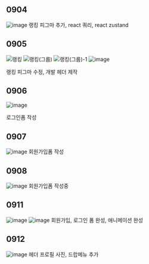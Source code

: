 ## 0904

![image](https://github.com/KwonJongryul/mirror/assets/122791001/f9ebb79f-2021-46b7-a53a-ea1a757dce59)
랭킹 피그마 추가, react 쿼리, react zustand

## 0905
![랭킹](https://github.com/KwonJongryul/mirror/assets/122791001/07294c88-7a97-42e3-9073-6a05aa1e60ae)
![랭킹(그룹)](https://github.com/KwonJongryul/mirror/assets/122791001/97e816e5-7794-4b4e-b813-397027400bf0)
![랭킹(그룹)-1](https://github.com/KwonJongryul/mirror/assets/122791001/7def0dca-0687-456a-8868-12a4530eee24)
![image](https://github.com/KwonJongryul/mirror/assets/122791001/26021aaa-ee98-4cab-b7ca-3a871507da65)

랭킹 피그마 수정, 개발 헤더 제작

## 0906
![image](https://github.com/KwonJongryul/mirror/assets/122791001/af806b2b-d466-4343-8ace-816f34a0f256)

로그인폼 작성

## 0907
![image](https://github.com/KwonJongryul/mirror/assets/122791001/b31ae176-3dd6-4a74-862b-80dd89c4af15)
회원가입폼 작성

## 0908
![image](https://github.com/KwonJongryul/mirror/assets/122791001/5f2c31b3-629b-404f-a84d-28a97f5378f8)
회원가입폼 작성중

## 0911
![image](https://github.com/KwonJongryul/mirror/assets/122791001/4526386f-ae34-4341-bd04-5765d0ac482e)
![image](https://github.com/KwonJongryul/mirror/assets/122791001/fa71f35e-6729-4343-afa8-55050fe9fd57)
회원가입, 로그인 폼 완성, 애니메이션 완성

## 0912
![image](https://github.com/KwonJongryul/mirror/assets/122791001/a79fbc58-390b-4a96-924e-fb34df1339f7)
헤더 프로필 사진, 드랍메뉴 추가
